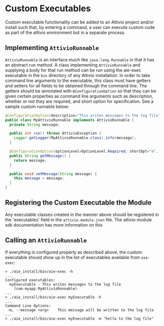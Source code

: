 # Custom Executables

Custom executable functionality can be added to an Attivio project and/or install such that, by entering a command, a user can execute custom code as part of the attivio environment but in a separate process.

## Implementing `AttivioRunnable`

`AttivioRunnable` is an interface much like `java.lang.Runnable` in that it has an abstract run method. A class implementing `AttivioRunnable` and supplying a body for that run method can be run using the aie-exec executable in the `bin` directory of any Attivio installation. In order to take command line arguments to the executable, this class must have getters and setters for all fields to be obtained through the command line. The getters should be annotated with `@ConfigurationOption` so that they can be given certain properties as command line arguments such as description, whether or not they are required, and short option for specification. See a sample custom runnable below:

```java
@ConfigurationOption(description="This writes messages to the log file")
public class MyAttivioRunnable implements AttivioRunnable {
  private String message;

  public int run() throws AttivioException {
    Logger.getLogger(MyAttivioRunnable.class).info(message);
  }

  @ConfigurationOption(optionLevel=OptionLevel.Required, shortOpt="m", description="This message will be written to the log file")
  public String getMessage() {
    return message;
  }

  public void setMessage(String message) {
    this.message = message;
  }
}
```

## Registering the Custom Executable the Module

Any executable classes created in the manner above should be registered in the 'executables' field in the `attivio.module.json` file. The attivio module sdk documentation has more information on this

## Calling an `AttivioRunnable`

If everything is configured properly as described above, the custom executable should show up in the list of executables available from `aie-exec`:

```text
> ./aie_install/bin/aie-exec -h
...
Configured executables:
  myExecutable - This writes messages to the log file
    (com.myapp.MyAttivioRunnable)
...
> ./aie_install/bin/aie-exec myExecutable -h
...
Command Line Options:
 -m, --message <arg>    This message will be written to the log file
...
> ./aie_install/bin/aie-exec myExecutable -m "hello to the log file"
```

